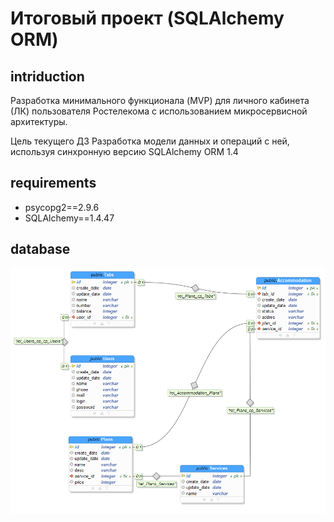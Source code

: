 # Итоговый проект (SQLAlchemy ORM)

## intriduction

Разработка минимального функционала (MVP) для личного кабинета (ЛК) пользователя Ростелекома с использованием микросервисной архитектуры.

Цель текущего ДЗ
Разработка модели данных и операций с ней, используя синхронную версию SQLAlchemy ORM 1.4

## requirements

* psycopg2==2.9.6
* SQLAlchemy==1.4.47

## database

![database_scheme](/img/sch.png)
